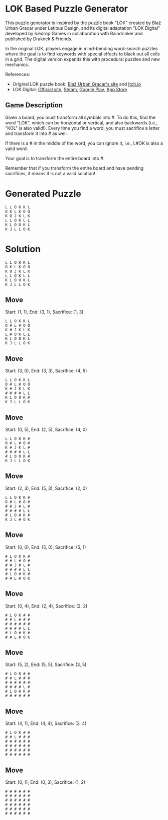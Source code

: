 # LOK Based Puzzle Generator

This puzzle generator is inspired by the puzzle book "LOK" created by Blaž Urban Gracar under Letibus Design, and its digital adaptation "LOK Digital" developed by Icedrop Games in collaboration with Raindrinker and published by Draknek & Friends.

In the original LOK, players engage in mind-bending word-search puzzles where the goal is to find keywords with special effects to black out all cells in a grid. The digital version expands this with procedural puzzles and new mechanics.

References:
- Original LOK puzzle book: [Blaž Urban Gracar's site](https://www.blazgracar.com/lok) and [Itch.io](https://letibus.itch.io/lok)
- LOK Digital: [Official site](https://lok-digital.com/), [Steam](https://store.steampowered.com/app/2207440/LOK_Digital/), [Google Play](https://play.google.com/store/apps/details?id=com.IcedropGames.LOK), [App Store](https://apps.apple.com/us/app/lok-digital/id6476513210)

## Game Description

Given a board, you must transform all symbols into #. To do this, find the word "LOK", which can be horizontal or vertical, and also backwards (i.e., "KOL" is also valid!). Every time you find a word, you must sacrifice a letter and transform it into # as well.

If there is a # in the middle of the word, you can ignore it, i.e., L#OK is also a valid word.

Your goal is to transform the entire board into #.

Remember that if you transform the entire board and have pending sacrifices, it means it is not a valid solution!

# Generated Puzzle

```
L L O K K L
O K L K O O
K O J K L K
L L O K L L
K L O O K L
K J L L O K
```

# Solution

```
L L O K K L
O K L K O O
K O J K L K
L L O K L L
K L O O K L
K J L L O K
```

## Move

Start: (1, 1), End: (3, 1), Sacrifice: (1, 3)

```
L L O K K L
O # L # O O
K # J K L K
L # O K L L
K L O O K L
K J L L O K
```

## Move

Start: (3, 0), End: (3, 3), Sacrifice: (4, 5)

```
L L O K K L
O # L # O O
K # J K L K
# # # # L L
K L O O K #
K J L L O K
```

## Move

Start: (0, 5), End: (2, 5), Sacrifice: (4, 0)

```
L L O K K #
O # L # O #
K # J K L #
# # # # L L
# L O O K #
K J L L O K
```

## Move

Start: (2, 3), End: (5, 3), Sacrifice: (2, 0)

```
L L O K K #
O # L # O #
# # J # L #
# # # # L L
# L O # K #
K J L # O K
```

## Move

Start: (0, 0), End: (5, 0), Sacrifice: (5, 1)

```
# L O K K #
# # L # O #
# # J # L #
# # # # L L
# L O # K #
# # L # O K
```

## Move

Start: (0, 4), End: (2, 4), Sacrifice: (2, 2)

```
# L O K # #
# # L # # #
# # # # # #
# # # # L L
# L O # K #
# # L # O K
```

## Move

Start: (5, 2), End: (5, 5), Sacrifice: (3, 5)

```
# L O K # #
# # L # # #
# # # # # #
# # # # L #
# L O # K #
# # # # # #
```

## Move

Start: (4, 1), End: (4, 4), Sacrifice: (3, 4)

```
# L O K # #
# # L # # #
# # # # # #
# # # # # #
# # # # # #
# # # # # #
```

## Move

Start: (0, 1), End: (0, 3), Sacrifice: (1, 2)

```
# # # # # #
# # # # # #
# # # # # #
# # # # # #
# # # # # #
# # # # # #
```

